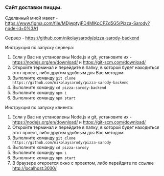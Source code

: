 ### Сайт доставки пиццы.

Сделанный мной макет - <https://www.figma.com/file/MDjwptyjFD4MlKpCFZd5G5/Pizza-Sarody?node-id=0%3A1>

Сервер - <https://github.com/nikolaysarody/pizza-sarody-backend>

Инструкция по запуску сервера:
1) Если у Вас не установлены Node.js и git, установите их - <https://nodejs.org/en/download/> и <https://git-scm.com/download/>
2) Откройте терминал и перейдите в папку, в которой будет находиться этот проект, либо другим удобным для Вас методом.
3) Выполните команду `git clone https://github.com/nikolaysarody/pizza-sarody-backend`
4) Выполните команду `cd pizza-sarody-backend`
5) Выполните команду `npm i`
6) Выполните команду `npm start`

Инструкция по запуску клиента:
1) Если у Вас не установлены Node.js и git, установите их - <https://nodejs.org/en/download/> и <https://git-scm.com/download/>
2) Откройте терминал и перейдите в папку, в которой будет находиться этот проект, либо другим удобным для Вас методом.
3) Выполните команду `git clone https://github.com/nikolaysarody/pizza-sarody`
4) Выполните команду `cd pizza-sarody`
5) Выполните команду `npm i`
6) Выполните команду `npm start`
7) В браузере откроется окно с проектом, либо перейдите по ссылке <http://localhost:3000/>